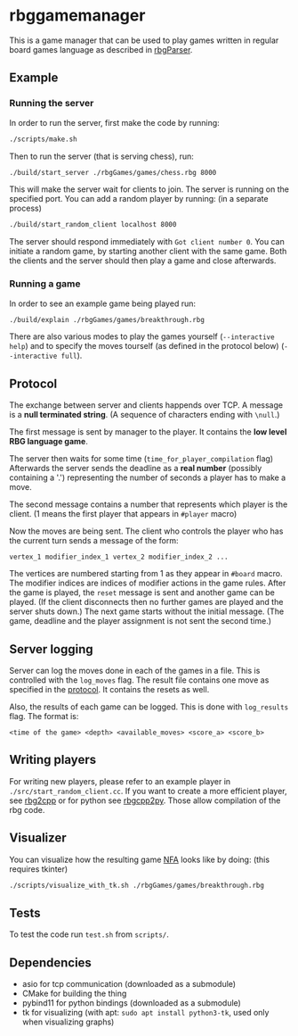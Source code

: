 # rbggamemanager

This is a game manager that can be used to play games written in regular board games language as described in
[rbgParser](https://github.com/uicus/rbgParser).

## Example

### Running the server

In order to run the server, first make the code by running:

```bash
./scripts/make.sh
```

Then to run the server (that is serving chess), run:

```bash
./build/start_server ./rbgGames/games/chess.rbg 8000
```

This will make the server wait for clients to join. The server is running on the specified port.
You can add a random player by running: (in a separate process)

```bash
./build/start_random_client localhost 8000
```

The server should respond immediately with `Got client number 0`. You can initiate a random game, by starting another client with the same game. Both the clients and the server should then play a game and close afterwards.

### Running a game

In order to see an example game being played run:

```bash
./build/explain ./rbgGames/games/breakthrough.rbg 
```

There are also various modes to play the games yourself (`--interactive help`) and to specify the moves tourself (as defined in the protocol below) (`--interactive full`).

## Protocol

The exchange between server and clients happends over TCP.
A message is a **null terminated string**. (A sequence of characters ending with `\null`.)

The first message is sent by manager to the player. It contains the **low level RBG language game**.

The server then waits for some time (`time_for_player_compilation` flag)
Afterwards the server sends the deadline as a **real number** (possibly containing a '.') 
representing the number of seconds a player has to make a move.

The second message contains a number that represents which player is the client. 
(1 means the first player that appears in `#player` macro)

Now the moves are being sent. The client who controls the player who has the 
current turn sends a message of the form:

```
vertex_1 modifier_index_1 vertex_2 modifier_index_2 ...
```

The vertices are numbered starting from 1 as they appear in `#board` macro. 
The modifier indices are indices of modifier actions in the game rules.
After the game is played, the `reset` message is sent and another game can be played. (If the client disconnects then no further games are played and the server shuts down.)
The next game starts without the initial message. 
(The game, deadline and the player assignment is not sent the second time.)

## Server logging

Server can log the moves done in each of the games in a file. 
This is controlled with the `log_moves` flag.
The result file contains one move as specified in the [protocol](#protocol). It contains the resets as well.


Also, the results of each game can be logged. 
This is done with `log_results` flag.
The format is:

```
<time of the game> <depth> <available_moves> <score_a> <score_b>
```

## Writing players

For writing new players, please refer to an example player in `./src/start_random_client.cc`.
If you want to create a more efficient player, see [rbg2cpp](https://github.com/uicus/rbg2cpp) 
or for python see [rbgcpp2py](https://github.com/shrumo/rbgcpp2py). Those allow compilation of
the rbg code.

## Visualizer

You can visualize how the resulting game [NFA](https://en.wikipedia.org/wiki/Nondeterministic_finite_automaton) 
looks like by doing: (this requires tkinter)

```bash
./scripts/visualize_with_tk.sh ./rbgGames/games/breakthrough.rbg 
```

## Tests

To test the code run `test.sh` from `scripts/`.

## Dependencies

* asio for tcp communication (downloaded as a submodule)
* CMake for building the thing
* pybind11 for python bindings (downloaded as a submodule)
* tk for visualizing (with apt: `sudo apt install python3-tk`, used only when visualizing graphs)


